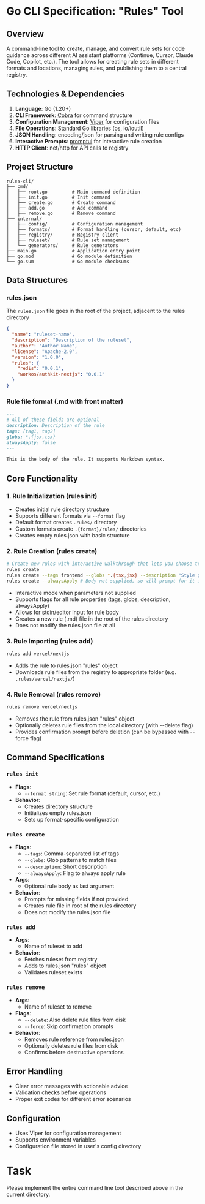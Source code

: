 # Go CLI Specification: "Rules" Tool

## Overview

A command-line tool to create, manage, and convert rule sets for code guidance across different AI assistant platforms (Continue, Cursor, Claude Code, Copilot, etc.). The tool allows for creating rule sets in different formats and locations, managing rules, and publishing them to a central registry.

## Technologies & Dependencies

1. **Language**: Go (1.20+)
2. **CLI Framework**: [Cobra](https://github.com/spf13/cobra) for command structure
3. **Configuration Management**: [Viper](https://github.com/spf13/viper) for configuration files
4. **File Operations**: Standard Go libraries (os, io/ioutil)
5. **JSON Handling**: encoding/json for parsing and writing rule configs
6. **Interactive Prompts**: [promptui](https://github.com/manifoldco/promptui) for interactive rule creation
7. **HTTP Client**: net/http for API calls to registry

## Project Structure

```
rules-cli/
├── cmd/
│   ├── root.go         # Main command definition
│   ├── init.go         # Init command
│   ├── create.go       # Create command
│   ├── add.go          # Add command
│   ├── remove.go       # Remove command
├── internal/
│   ├── config/         # Configuration management
│   ├── formats/        # Format handling (cursor, default, etc)
│   ├── registry/       # Registry client
│   ├── ruleset/        # Rule set management
│   └── generators/     # Rule generators
├── main.go             # Application entry point
├── go.mod              # Go module definition
└── go.sum              # Go module checksums
```

## Data Structures

### rules.json

The `rules.json` file goes in the root of the project, adjacent to the rules directory

```json
{
  "name": "ruleset-name",
  "description": "Description of the ruleset",
  "author": "Author Name",
  "license": "Apache-2.0",
  "version": "1.0.0",
  "rules": {
    "redis": "0.0.1",
    "workos/authkit-nextjs": "0.0.1"
  }
}
```

### Rule file format (.md with front matter)

```md
---
# All of these fields are optional
description: Description of the rule
tags: [tag1, tag2]
globs: *.{jsx,tsx}
alwaysApply: false
---

This is the body of the rule. It supports Markdown syntax.
```

## Core Functionality

### 1. Rule Initialization (rules init)

- Creates initial rule directory structure
- Supports different formats via `--format` flag
- Default format creates `.rules/` directory
- Custom formats create `.{format}/rules/` directories
- Creates empty rules.json with basic structure

### 2. Rule Creation (rules create)

```bash
# Create new rules with interactive walkthrough that lets you choose triggers and write rules
rules create
rules create --tags frontend --globs *.{tsx,jsx} --description "Style guide for writing React components" "This is the body of the rule"
rules create --alwaysApply # Body not supplied, so will prompt for it interactively
```

- Interactive mode when parameters not supplied
- Supports flags for all rule properties (tags, globs, description, alwaysApply)
- Allows for stdin/editor input for rule body
- Creates a new rule (.md) file in the root of the rules directory
- Does not modify the rules.json file at all

### 3. Rule Importing (rules add)

```bash
rules add vercel/nextjs
```

- Adds the rule to rules.json "rules" object
- Downloads rule files from the registry to appropriate folder (e.g. `.rules/vercel/nextjs/`)

### 4. Rule Removal (rules remove)

```bash
rules remove vercel/nextjs
```

- Removes the rule from rules.json "rules" object
- Optionally deletes rule files from the local directory (with --delete flag)
- Provides confirmation prompt before deletion (can be bypassed with --force flag)

## Command Specifications

### `rules init`

- **Flags**:
  - `--format string`: Set rule format (default, cursor, etc.)
- **Behavior**:
  - Creates directory structure
  - Initializes empty rules.json
  - Sets up format-specific configuration

### `rules create`

- **Flags**:
  - `--tags`: Comma-separated list of tags
  - `--globs`: Glob patterns to match files
  - `--description`: Short description
  - `--alwaysApply`: Flag to always apply rule
- **Args**:
  - Optional rule body as last argument
- **Behavior**:
  - Prompts for missing fields if not provided
  - Creates rule file in root of the rules directory
  - Does not modify the rules.json file

### `rules add`

- **Args**:
  - Name of ruleset to add
- **Behavior**:
  - Fetches ruleset from registry
  - Adds to rules.json "rules" object
  - Validates ruleset exists

### `rules remove`

- **Args**:
  - Name of ruleset to remove
- **Flags**:
  - `--delete`: Also delete rule files from disk
  - `--force`: Skip confirmation prompts
- **Behavior**:
  - Removes rule reference from rules.json
  - Optionally deletes rule files from disk
  - Confirms before destructive operations

## Error Handling

- Clear error messages with actionable advice
- Validation checks before operations
- Proper exit codes for different error scenarios

## Configuration

- Uses Viper for configuration management
- Supports environment variables
- Configuration file stored in user's config directory

# Task

Please implement the entire command line tool described above in the current directory.
